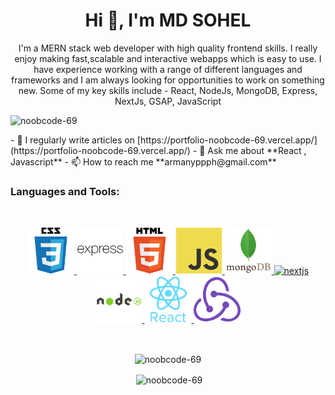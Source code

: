<h1 align="center">Hi 👋, I'm MD SOHEL</h1>
<p align="center">I'm a MERN stack web developer with high quality frontend skills. I really enjoy making fast,scalable and interactive webapps which is easy to use. I have experience working with a range of different languages and frameworks and I am always looking for opportunities to work on something new. Some of my key skills include - React, NodeJs, MongoDB, Express, NextJs, GSAP, JavaScript </p>

<p align="left"> <img src="https://komarev.com/ghpvc/?username=noobcode-69&label=Profile%20views&color=0e75b6&style=flat" alt="noobcode-69" /> </p>
- 📝 I regularly write articles on [https://portfolio-noobcode-69.vercel.app/](https://portfolio-noobcode-69.vercel.app/)
- 💬 Ask me about **React , Javascript**
- 📫 How to reach me **armanyppph@gmail.com**


<p align="left">
</p>

<h3 align="left">Languages and Tools:</h3>
<br/>
<p align="center" > <a href="https://www.w3schools.com/cpp/" target="_blank" rel="noreferrer">  </a> <a href="https://www.w3schools.com/css/" target="_blank" rel="noreferrer"> <img src="https://raw.githubusercontent.com/devicons/devicon/master/icons/css3/css3-original-wordmark.svg" alt="css3" width="75" height="75"/> </a> <a href="https://expressjs.com" target="_blank" rel="noreferrer"> <img src="https://raw.githubusercontent.com/devicons/devicon/master/icons/express/express-original-wordmark.svg" alt="express" width="75" height="75"/> </a> <a href="https://www.w3.org/html/" target="_blank" rel="noreferrer"> <img src="https://raw.githubusercontent.com/devicons/devicon/master/icons/html5/html5-original-wordmark.svg" alt="html5" width="75" height="75"/> </a> <a href="https://developer.mozilla.org/en-US/docs/Web/JavaScript" target="_blank" rel="noreferrer"> <img src="https://raw.githubusercontent.com/devicons/devicon/master/icons/javascript/javascript-original.svg" alt="javascript" width="75" height="75"/> </a> <a href="https://www.mongodb.com/" target="_blank" rel="noreferrer"> <img src="https://raw.githubusercontent.com/devicons/devicon/master/icons/mongodb/mongodb-original-wordmark.svg" alt="mongodb" width="75" height="75"/> </a> <a href="https://nextjs.org/" target="_blank" rel="noreferrer"> <img src="https://cdn.worldvectorlogo.com/logos/nextjs-2.svg" alt="nextjs" width="75" height="75"/> </a> <a href="https://nodejs.org" target="_blank" rel="noreferrer"> <img src="https://raw.githubusercontent.com/devicons/devicon/master/icons/nodejs/nodejs-original-wordmark.svg" alt="nodejs" width="75" height="75"/> </a> <a href="https://reactjs.org/" target="_blank" rel="noreferrer"> <img src="https://raw.githubusercontent.com/devicons/devicon/master/icons/react/react-original-wordmark.svg" alt="react" width="75" height="75"/> </a> <a href="https://redux.js.org" target="_blank" rel="noreferrer"> <img src="https://raw.githubusercontent.com/devicons/devicon/master/icons/redux/redux-original.svg" alt="redux" width="75" height="75"/> </a> </p>
<br/>


<p align="center"><img align="center" src="https://github-readme-stats.vercel.app/api/top-langs?username=noobcode-69&show_icons=true&locale=en&layout=compact" alt="noobcode-69" /></p>

<p align="center">&nbsp;<img align="center" src="https://github-readme-stats.vercel.app/api?username=noobcode-69&show_icons=true&locale=en" alt="noobcode-69" /></p>
